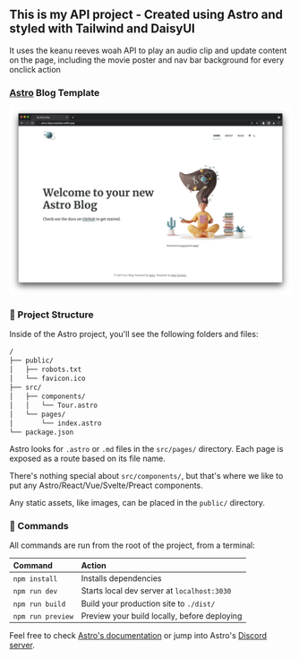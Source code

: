 
## This is my API project - Created using Astro and styled with Tailwind and DaisyUI

It uses the keanu reeves woah API to play an audio clip and update content on the page, including the movie poster and nav bar background for every onclick action



### [Astro](https://astro.build) Blog Template

[![Screenshot](screenshot.png)](https://astro-blog-template.netlify.app/)


### 🚀 Project Structure

Inside of the Astro project, you'll see the following folders and files:

```
/
├── public/
│   ├── robots.txt
│   └── favicon.ico
├── src/
│   ├── components/
│   │   └── Tour.astro
│   └── pages/
│       └── index.astro
└── package.json
```

Astro looks for `.astro` or `.md` files in the `src/pages/` directory. Each page is exposed as a route based on its file name.

There's nothing special about `src/components/`, but that's where we like to put any Astro/React/Vue/Svelte/Preact components.

Any static assets, like images, can be placed in the `public/` directory.

### 🧞 Commands

All commands are run from the root of the project, from a terminal:

| Command           | Action                                       |
| :---------------- | :------------------------------------------- |
| `npm install`     | Installs dependencies                        |
| `npm run dev`     | Starts local dev server at `localhost:3030`  |
| `npm run build`   | Build your production site to `./dist/`      |
| `npm run preview` | Preview your build locally, before deploying |


Feel free to check [Astro's documentation](https://github.com/withastro/astro) or jump into Astro's [Discord server](https://astro.build/chat).

